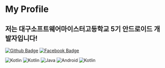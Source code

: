 # My Profile

## 저는 대구소프트웨어마이스터고등학교 5기 안드로이드 개발자입니다!

 [![Github Badge](http://img.shields.io/badge/-Github-black?style=flat-square&logo=github&link=https://github.com/Silver-Deer)](https://github.com/Silver-Deer) [![Facebook Badge](https://img.shields.io/badge/facebook-1877f2?style=flat-square&logo=facebook&logoColor=white&link=https://www.facebook.com/profile.php?id=100027739966709)](https://www.facebook.com/profile.php?id=100027739966709) 
 
 ![Kotlin](https://img.shields.io/badge/Velog-12B886?style=flat-square&logo=vimeo&logoColor=white)
![Kotlin](https://img.shields.io/badge/Kotlin-0095D5?style=flat-square&logo=Kotlin&logoColor=white) ![Java](https://img.shields.io/badge/JAVA-007396?style=flat-square&logo=Java&logoColor=white) ![Android](https://img.shields.io/badge/Android-3DDC84?style=flat-square&logo=Android&logoColor=white) ![Kotlin](https://img.shields.io/badge/Gradle-02303A?style=flat-square&logo=gradle&logoColor=white) 
